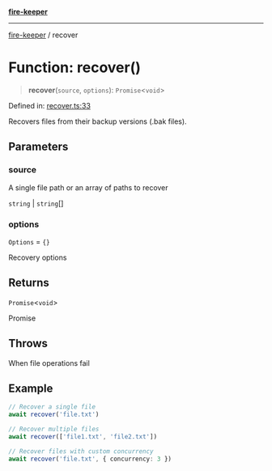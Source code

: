 [**fire-keeper**](../README.md)

***

[fire-keeper](../README.md) / recover

# Function: recover()

> **recover**(`source`, `options`): `Promise`\<`void`\>

Defined in: [recover.ts:33](https://github.com/phonowell/fire-keeper/blob/master/src/recover.ts#L33)

Recovers files from their backup versions (.bak files).

## Parameters

### source

A single file path or an array of paths to recover

`string` | `string`[]

### options

`Options` = `{}`

Recovery options

## Returns

`Promise`\<`void`\>

Promise<void>

## Throws

When file operations fail

## Example

```typescript
// Recover a single file
await recover('file.txt')

// Recover multiple files
await recover(['file1.txt', 'file2.txt'])

// Recover files with custom concurrency
await recover('file.txt', { concurrency: 3 })
```
